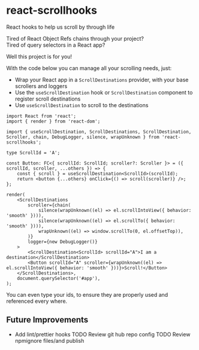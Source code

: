 # react-scrollhooks
React hooks to help us scroll by through life<br />

Tired of React Object Refs chains through your project?<br />
Tired of query selectors in a React app?<br />

Well this project is for you!<br />

With the code below you can manage all your scrolling needs, just:
- Wrap your React app in a `ScrollDestinations` provider, with your base scrollers and loggers
- Use the `useScrollDestination` hook or `ScrollDestination` component to register scroll destinations
- Use `useScrollDestination` to scroll to the destinations

```tsx
import React from 'react';
import { render } from 'react-dom';

import { useScrollDestination, ScrollDestinations, ScrollDestination, Scroller, chain, DebugLogger, silence, wrapUnknown } from 'react-scrollhooks';

type ScrollId = 'A';

const Button: FC<{ scrollId: ScrollId; scroller?: Scroller }> = ({ scrollId, scroller, ...others }) => {
    const { scroll } = useScrollDestination<ScrollId>(scrollId);
    return <button {...others} onClick={() => scroll(scroller)} />;
};

render(
    <ScrollDestinations
        scroller={chain(
            silence(wrapUnknown((el) => el.scrollIntoView({ behavior: 'smooth' }))),
            silence(wrapUnknown((el) => el.scrollTo({ behavior: 'smooth' }))),
            wrapUnknown((el) => window.scrollTo(0, el.offsetTop)),
        )}
        logger={new DebugLogger()}
    >
        <ScrollDestination<ScrollId> scrollId="A">I am a destination</ScrollDestination>
        <Button scrollId="A" scroller={wrapUnknown((el) => el.scrollIntoView({ behavior: 'smooth' }))}>Scroll!</Button>
    </ScrollDestinations>,
    document.querySelector('#app'),
);
```

You can even type your ids, to ensure they are properly used and referenced every where.

## Future Improvements
- Add lint/prettier hooks
TODO Review git hub repo config
TODO Review npmignore files/and publish
